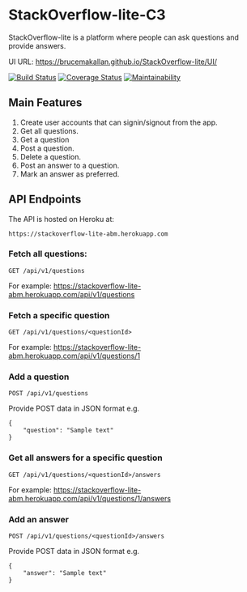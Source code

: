 # StackOverflow-lite-C3
StackOverflow-lite is a platform where people can ask questions and provide answers.

UI URL:
https://brucemakallan.github.io/StackOverflow-lite/UI/

[![Build Status](https://travis-ci.com/brucemakallan/StackOverflow-lite-C3.svg?branch=master)](https://travis-ci.com/brucemakallan/StackOverflow-lite-C3)
[![Coverage Status](https://coveralls.io/repos/github/brucemakallan/StackOverflow-lite-C3/badge.svg?branch=master)](https://coveralls.io/github/brucemakallan/StackOverflow-lite-C3?branch=master)
[![Maintainability](https://api.codeclimate.com/v1/badges/91c99af092866e94cfab/maintainability)](https://codeclimate.com/github/brucemakallan/StackOverflow-lite-C3/maintainability)
    

## Main Features

1. Create user accounts that can signin/signout from the app.
2. Get all questions.
3. Get a question
4. Post a question.
5. Delete a question.
6. Post an answer to a question.
7. Mark an answer as preferred.

## API Endpoints
The API is hosted on Heroku at:
```
https://stackoverflow-lite-abm.herokuapp.com
```

### Fetch all questions:
```
GET /api/v1/questions
```
For example: https://stackoverflow-lite-abm.herokuapp.com/api/v1/questions

### Fetch a specific question
```
GET /api/v1/questions/<questionId>
```
For example: https://stackoverflow-lite-abm.herokuapp.com/api/v1/questions/1

### Add a question
```
POST /api/v1/questions
```
Provide POST data in JSON format e.g.
```
{
    "question": "Sample text"
}
```

### Get all answers for a specific question
```
GET /api/v1/questions/<questionId>/answers
```
For example: https://stackoverflow-lite-abm.herokuapp.com/api/v1/questions/1/answers

### Add an answer
```
POST /api/v1/questions/<questionId>/answers
```
Provide POST data in JSON format e.g.
```
{
    "answer": "Sample text"
}
```